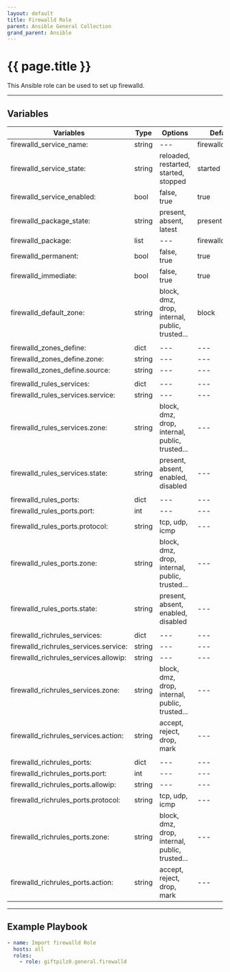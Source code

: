 ```yaml
---
layout: default
title: Firewalld Role
parent: Ansible General Collection
grand_parent: Ansible
---
```


# {{ page.title }}

This Ansible role can be used to set up firewalld.

______________________________________________________________________

## Variables

| Variables                             | Type   | Options                                        | Defaults          |
| ------------------------------------- | ------ | ---------------------------------------------- | ----------------- |
| firewalld_service_name:               | string | ---                                            | firewalld.service |
| firewalld_service_state:              | string | reloaded, restarted, started, stopped          | started           |
| firewalld_service_enabled:            | bool   | false, true                                    | true              |
| firewalld_package_state:              | string | present, absent, latest                        | present           |
| firewalld_package:                    | list   | ---                                            | firewalld         |
| firewalld_permanent:                  | bool   | false, true                                    | true              |
| firewalld_immediate:                  | bool   | false, true                                    | true              |
| firewalld_default_zone:               | string | block, dmz, drop, internal, public, trusted... | block             |
|                                       |        |                                                |                   |
| firewalld_zones_define:               | dict   | ---                                            | ---               |
| firewalld_zones_define.zone:          | string | ---                                            | ---               |
| firewalld_zones_define.source:        | string | ---                                            | ---               |
|                                       |        |                                                |                   |
| firewalld_rules_services:             | dict   | ---                                            | ---               |
| firewalld_rules_services.service:     | string | ---                                            | ---               |
| firewalld_rules_services.zone:        | string | block, dmz, drop, internal, public, trusted... | ---               |
| firewalld_rules_services.state:       | string | present, absent, enabled, disabled             | ---               |
|                                       |        |                                                |                   |
| firewalld_rules_ports:                | dict   | ---                                            | ---               |
| firewalld_rules_ports.port:           | int    | ---                                            | ---               |
| firewalld_rules_ports.protocol:       | string | tcp, udp, icmp                                 | ---               |
| firewalld_rules_ports.zone:           | string | block, dmz, drop, internal, public, trusted... | ---               |
| firewalld_rules_ports.state:          | string | present, absent, enabled, disabled             | ---               |
|                                       |        |                                                |                   |
| firewalld_richrules_services:         | dict   | ---                                            | ---               |
| firewalld_richrules_services.service: | string | ---                                            | ---               |
| firewalld_richrules_services.allowip: | string | ---                                            | ---               |
| firewalld_richrules_services.zone:    | string | block, dmz, drop, internal, public, trusted... | ---               |
| firewalld_richrules_services.action:  | string | accept, reject, drop, mark                     | ---               |
|                                       |        |                                                |                   |
| firewalld_richrules_ports:            | dict   | ---                                            | ---               |
| firewalld_richrules_ports.port:       | int    | ---                                            | ---               |
| firewalld_richrules_ports.allowip:    | string | ---                                            | ---               |
| firewalld_richrules_ports.protocol:   | string | tcp, udp, icmp                                 | ---               |
| firewalld_richrules_ports.zone:       | string | block, dmz, drop, internal, public, trusted... | ---               |
| firewalld_richrules_ports.action:     | string | accept, reject, drop, mark                     | ---               |

______________________________________________________________________

## Example Playbook

```yaml
- name: Import firewalld Role
  hosts: all
  roles:
    - role: giftpilz0.general.firewalld
```
